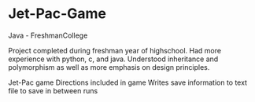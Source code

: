# Jet-Pac-Game
Java - FreshmanCollege

Project completed during freshman year of highschool. Had more experience with python, c, and java. Understood inheritance and polymorphism as well as more emphasis on design principles.

Jet-Pac game
Directions included in game
Writes save information to text file to save in between runs


